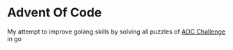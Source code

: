 # Advent Of Code

My attempt to improve golang skills by solving all puzzles of [AOC Challenge](https://adventofcode.com/) in go

